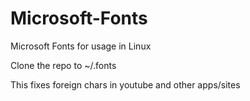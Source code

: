 # Microsoft-Fonts
Microsoft Fonts for usage in Linux

Clone the repo to ~/.fonts

This fixes foreign chars in youtube and other apps/sites
